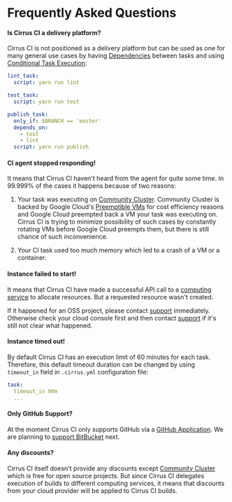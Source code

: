 # Frequently Asked Questions

#### Is Cirrus CI a delivery platform?

Cirrus CI is not positioned as a delivery platform but can be used as one for many general use cases by having 
[Dependencies](guide/writing-tasks.md#dependencies) between tasks and using [Conditional Task Execution](guide/writing-tasks.md#conditional-task-execution):

```yaml
lint_task:
  script: yarn run lint

test_task:
  script: yarn run test

publish_task:
  only_if: $BRANCH == 'master'
  depends_on: 
    - test
    - lint
  script: yarn run publish
```

#### CI agent stopped responding!

It means that Cirrus CI haven't heard from the agent for quite some time. In 99.999% of the cases 
it happens because of two reasons:

1. Your task was executing on [Community Cluster](guide/supported-computing-services.md#community-cluster). Community Cluster 
is backed by Google Cloud's [Preemptible VMs](https://cloud.google.com/preemptible-vms/) for cost efficiency reasons and
Google Cloud preempted back a VM your task was executing on. Cirrus CI is trying to minimize possibility of such cases 
by constantly rotating VMs before Google Cloud preempts them, but there is still chance of such inconvenience.

2. Your CI task used too much memory which led to a crash of a VM or a container.

#### Instance failed to start!

It means that Cirrus CI have made a successful API call to a [computing service](/guide/supported-computing-services.md) 
to allocate resources. But a requested resource wasn't created. 

If it happened for an OSS project, please contact [support](/support.md) immediately. Otherwise check your cloud console first 
and then contact [support](/support.md) if it's still not clear what happened. 

#### Instance timed out!

By default Cirrus CI has an execution limit of 60 minutes for each task. Therefore, this default timeout duration can be changed
by using `timeout_in` field in `.cirrus.yml` configuration file:

```yaml
task: 
  timeout_in 90m
  ...
```

#### Only GitHub Support?

At the moment Cirrus CI only supports GitHub via a [GitHub Application](https://github.com/apps/cirrus-ci). We are planning
to [support BitBucket](https://github.com/cirruslabs/cirrus-ci-docs/issues/9) next. 

#### Any discounts?

Cirrus CI itself doesn't provide any discounts except [Community Cluster](/guide/supported-computing-services.md#community-cluster) 
which is free for open source projects. But since Cirrus CI delegates execution of builds to different computing services,
it means that discounts from your cloud provider will be applied to Cirrus CI builds.
